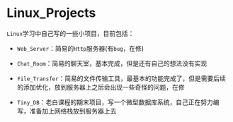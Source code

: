 # Linux_Projects

`Linux`学习中自己写的一些小项目，目前包括：

- `Web_Server`：简易的`Http`服务器(有`bug`，在修)

- `Chat_Room`：简易的聊天室，基本完成，但是还有自己的想法没有实现

- `File_Transfer`：简易的文件传输工具，最基本的功能完成了，但是需要后续的添加优化，放到服务器上之后会出现一些奇怪的问题，在修

- `Tiny_DB`：老白课程的期末项目，写一个微型数据库系统，自己正在努力编写，准备加上网络栈放到服务器上去

